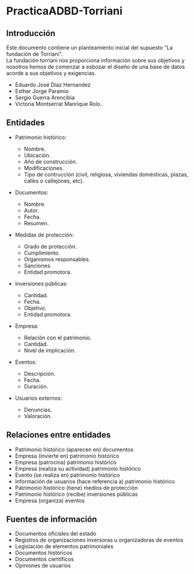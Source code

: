 # PracticaADBD-Torriani
## Introducción

Este documento contiene un planteamiento inicial del supuesto "La fundación de Torriani".  
La fundación torriani nos proporciona información sobre sus objetivos y nosotros hemos de comenzar a esbozar el 
diseño de una base de datos acorde a sus objetivos y exigencias.  

- Eduardo José Díaz Hernandez  
- Esther Jorge Paramio  
- Sergio Guerra Arencibia   
- Victoria Montserrat Manrique Rolo.  
  
## Entidades  
  - Patrimonio histórico:
    - Nombre.
    - Ubicación.
    - Año de construcción.
    - Modificaciones.
    - Tipo de contrucción (civil, religiosa, viviendas domésticas, plazas, calles o callejones, etc).

  - Documentos:
    - Nombre.
    - Autor.
    - Fecha.
    - Resumen.

  - Medidas de protección:
    - Grado de protección.
    - Cumplimiento.
    - Organismos responsables.
    - Sanciones.
    - Entidad promotora.

  - Inversiones públicas:
    - Cantidad.
    - Fecha.
    - Objetivo.
    - Entidad promotora.

  - Empresa:
    - Relación con el patrimonio.
    - Cantidad.
    - Nivel de implicación.

  - Eventos: 
    - Descripción.
    - Fecha.
    - Duración.
  
  - Usuarios externos:
    - Denuncias.
    - Valoración.
  
  ## Relaciones entre entidades
  - Patrimonio histórico (aparecen en) documentos
  - Empresa (invierte en) patrimonio histórico
  - Empresa (patrocina) patrimonio histórico  
  - Empresa (realiza su actividad) patrimonio histórico  
  - Evento (se realiza en) patrimonio histórico
  - Información de usuarios (hace referencia a) patrimonio histórico
  - Patrimonio histórico (tiene) medios de protección
  - Patrimonio histórico (recibe) inversiones públicas
  - Empresa (organiza) eventos
    
## Fuentes de información  
  - Documentos oficiales del estado
  - Registros de organizaciones inversoras u organizadoras de eventos
  - Legislación de elementos patrimoniales
  - Documentos históricos
  - Documentos científicos
  - Opiniones de usuarios
 
